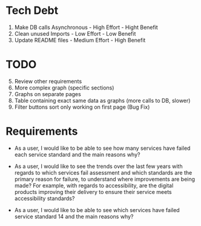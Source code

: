 # Tech Debt

1. Make DB calls Asynchronous - High Effort - Hight Benefit
2. Clean unused Imports - Low Effort - Low Benefit
3. Update README files - Medium Effort - High Benefit

# TODO

<!-- 1. Complete tests -->
<!-- 2. Update functionality in average_by_result -->
<!-- 3. Tidy up code -->
<!-- 4. Get graph working - Highest Priority -->
5. Review other requirements
6. More complex graph (specific sections)
7. Graphs on separate pages
8. Table containing exact same data as graphs (more calls to DB, slower)
9. Filter buttons sort only working on first page (Bug Fix)
 

# Requirements

* As a user, I would like to be able to see how many services have failed each service standard and the main reasons why?

* As a user, I would like to see the trends over the last few years with regards to which services fail assessment and which standards are the primary reason for failure, to understand where improvements are being made? For example, with regards to accessibility, are the digital products improving their delivery to ensure their service meets accessibility standards?

* As a user, I would like to be able to see which services have failed service standard 14 and the main reasons why?